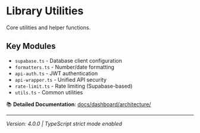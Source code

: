 # Library Utilities

Core utilities and helper functions.

## Key Modules
- `supabase.ts` - Database client configuration
- `formatters.ts` - Number/date formatting
- `api-auth.ts` - JWT authentication
- `api-wrapper.ts` - Unified API security
- `rate-limit.ts` - Rate limiting (Supabase-based)
- `utils.ts` - Common utilities

📚 **Detailed Documentation**: [docs/dashboard/architecture/](../../docs/dashboard/architecture/)

---

_Version: 4.0.0 | TypeScript strict mode enabled_
